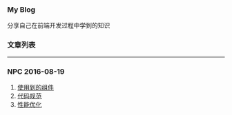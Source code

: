 ### **My Blog**

分享自己在前端开发过程中学到的知识


### 文章列表

***

### NPC 2016-08-19

1. [使用到的组件](https://github.com/ihtml5/blog/issues/2)
2. [代码规范](https://github.com/ihtml5/blog/issues/3)
3. [性能优化](https://github.com/ihtml5/blog/issues/1)
